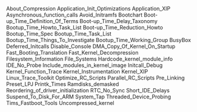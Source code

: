 About_Compression
Application_Init_Optimizations
Application_XIP
Asynchronous_function_calls
Avoid_Initramfs
Bootchart
Boot-up_Time_Definition_Of_Terms
Boot-up_Time_Delay_Taxonomy
Bootup_Time_Howto_Task_List
Boot-up_Time_Reduction_Howto
Bootup_Time_Spec
Bootup_Time_Task_List
Bootup_Time_Things_To_Investigate
Bootup_Time_Working_Group
BusyBox
Deferred_Initcalls
Disable_Console
DMA_Copy_Of_Kernel_On_Startup
Fast_Booting_Translation
Fast_Kernel_Decompression
Filesystem_Information
File_Systems
Hardcode_kernel_module_info
IDE_No_Probe
Include_modules_in_kernel_image
Initcall_Debug
Kernel_Function_Trace
Kernel_Instrumentation
Kernel_XIP
Linux_Trace_Toolkit
Optimize_RC_Scripts
Parallel_RC_Scripts
Pre_Linking
Preset_LPJ
Printk_Times
Ramdisks_demasked
Reordering_of_driver_initialization
RTC_No_Sync
Short_IDE_Delays
Suspend_To_Disk_For_ARM
System_Tap
Threaded_Device_Probing
Tims_Fastboot_Tools
Uncompressed_kernel
